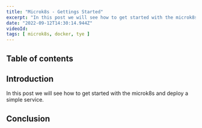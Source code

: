 ```yaml
---
title: "Microk8s - Gettings Started"
excerpt: "In this post we will see how to get started with the microk8s and deploy a simple service."
date: "2022-09-12T14:30:14.944Z"
videoId: 
tags: [ microk8s, docker, tye ]
---
```


## Table of contents

## Introduction

In this post we will see how to get started with the microk8s and deploy a simple service.

## Conclusion
